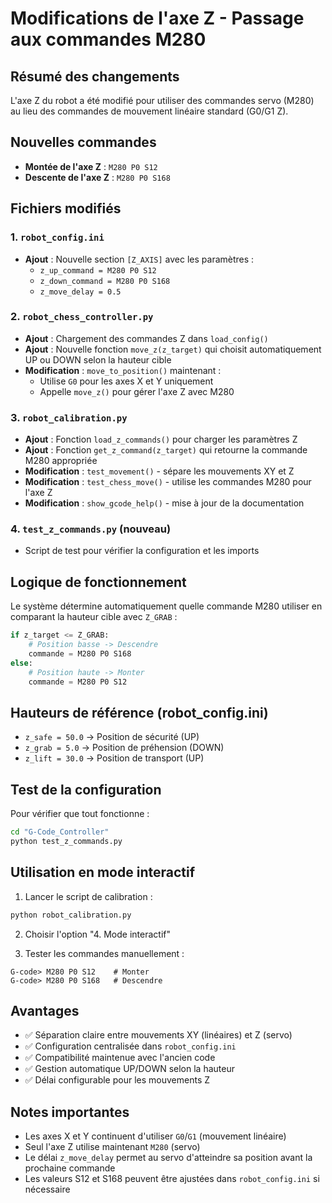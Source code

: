 # Modifications de l'axe Z - Passage aux commandes M280

## Résumé des changements

L'axe Z du robot a été modifié pour utiliser des commandes servo (M280) au lieu des commandes de mouvement linéaire standard (G0/G1 Z).

## Nouvelles commandes

- **Montée de l'axe Z** : `M280 P0 S12`
- **Descente de l'axe Z** : `M280 P0 S168`

## Fichiers modifiés

### 1. `robot_config.ini`
- **Ajout** : Nouvelle section `[Z_AXIS]` avec les paramètres :
  - `z_up_command = M280 P0 S12`
  - `z_down_command = M280 P0 S168`
  - `z_move_delay = 0.5`

### 2. `robot_chess_controller.py`
- **Ajout** : Chargement des commandes Z dans `load_config()`
- **Ajout** : Nouvelle fonction `move_z(z_target)` qui choisit automatiquement UP ou DOWN selon la hauteur cible
- **Modification** : `move_to_position()` maintenant :
  - Utilise `G0` pour les axes X et Y uniquement
  - Appelle `move_z()` pour gérer l'axe Z avec M280

### 3. `robot_calibration.py`
- **Ajout** : Fonction `load_z_commands()` pour charger les paramètres Z
- **Ajout** : Fonction `get_z_command(z_target)` qui retourne la commande M280 appropriée
- **Modification** : `test_movement()` - sépare les mouvements XY et Z
- **Modification** : `test_chess_move()` - utilise les commandes M280 pour l'axe Z
- **Modification** : `show_gcode_help()` - mise à jour de la documentation

### 4. `test_z_commands.py` (nouveau)
- Script de test pour vérifier la configuration et les imports

## Logique de fonctionnement

Le système détermine automatiquement quelle commande M280 utiliser en comparant la hauteur cible avec `Z_GRAB` :

```python
if z_target <= Z_GRAB:
    # Position basse -> Descendre
    commande = M280 P0 S168
else:
    # Position haute -> Monter
    commande = M280 P0 S12
```

## Hauteurs de référence (robot_config.ini)

- `z_safe = 50.0` → Position de sécurité (UP)
- `z_grab = 5.0` → Position de préhension (DOWN)
- `z_lift = 30.0` → Position de transport (UP)

## Test de la configuration

Pour vérifier que tout fonctionne :

```bash
cd "G-Code_Controller"
python test_z_commands.py
```

## Utilisation en mode interactif

1. Lancer le script de calibration :
```bash
python robot_calibration.py
```

2. Choisir l'option "4. Mode interactif"

3. Tester les commandes manuellement :
```
G-code> M280 P0 S12    # Monter
G-code> M280 P0 S168   # Descendre
```

## Avantages

- ✅ Séparation claire entre mouvements XY (linéaires) et Z (servo)
- ✅ Configuration centralisée dans `robot_config.ini`
- ✅ Compatibilité maintenue avec l'ancien code
- ✅ Gestion automatique UP/DOWN selon la hauteur
- ✅ Délai configurable pour les mouvements Z

## Notes importantes

- Les axes X et Y continuent d'utiliser `G0`/`G1` (mouvement linéaire)
- Seul l'axe Z utilise maintenant `M280` (servo)
- Le délai `z_move_delay` permet au servo d'atteindre sa position avant la prochaine commande
- Les valeurs S12 et S168 peuvent être ajustées dans `robot_config.ini` si nécessaire
